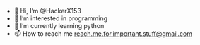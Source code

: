 - 👋 Hi, I’m @HackerX153
- 👀 I’m interested in programming
- 🌱 I’m currently learning python
- 📫 How to reach me reach.me.for.important.stuff@gmail.com

<!---
HackerX153/HackerX153 is a ✨ special ✨ repository because its `README.md` (this file) appears on your GitHub profile.
You can click the Preview link to take a look at your changes.
--->
